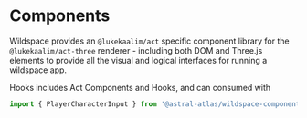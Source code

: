 # Components

Wildspace provides an `@lukekaalim/act` specific component library
for the `@lukekaalim/act-three` renderer - including both
DOM and Three.js elements to provide all the visual
and logical interfaces for running a wildspace app.

Hooks includes Act Components and Hooks, and can consumed with
```ts
import { PlayerCharacterInput } from '@astral-atlas/wildspace-components';
```